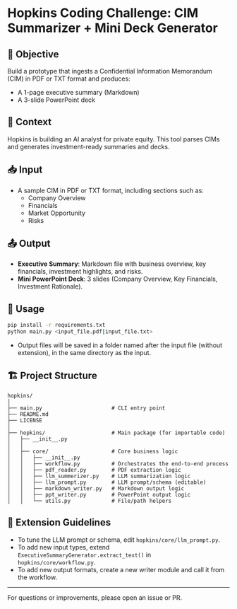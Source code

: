 # Hopkins Coding Challenge: CIM Summarizer + Mini Deck Generator

## 🎯 Objective

Build a prototype that ingests a Confidential Information Memorandum (CIM) in PDF or TXT format and produces:

- A 1-page executive summary (Markdown)
- A 3-slide PowerPoint deck

## 💼 Context

Hopkins is building an AI analyst for private equity. This tool parses CIMs and generates investment-ready summaries and decks.

## 📥 Input

- A sample CIM in PDF or TXT format, including sections such as:
  - Company Overview
  - Financials
  - Market Opportunity
  - Risks

## 📤 Output

- **Executive Summary**: Markdown file with business overview, key financials, investment highlights, and risks.
- **Mini PowerPoint Deck**: 3 slides (Company Overview, Key Financials, Investment Rationale).

## 🚀 Usage

```bash
pip install -r requirements.txt
python main.py <input_file.pdf|input_file.txt>
```

- Output files will be saved in a folder named after the input file (without extension), in the same directory as the input.

## 🏗️ Project Structure

```
hopkins/
│
├── main.py                      # CLI entry point
├── README.md
├── LICENSE
│
├── hopkins/                     # Main package (for importable code)
│   ├── __init__.py
│   │
│   ├── core/                    # Core business logic
│   │   ├── __init__.py
│   │   ├── workflow.py          # Orchestrates the end-to-end process
│   │   ├── pdf_reader.py        # PDF extraction logic
│   │   ├── llm_summerizer.py    # LLM summarization logic
│   │   ├── llm_prompt.py        # LLM prompt/schema (editable)
│   │   ├── markdown_writer.py   # Markdown output logic
│   │   ├── ppt_writer.py        # PowerPoint output logic
│   │   └── utils.py             # File/path helpers
```

## 📝 Extension Guidelines

- To tune the LLM prompt or schema, edit `hopkins/core/llm_prompt.py`.
- To add new input types, extend `ExecutiveSummaryGenerator.extract_text()` in `hopkins/core/workflow.py`.
- To add new output formats, create a new writer module and call it from the workflow.

---

For questions or improvements, please open an issue or PR.
